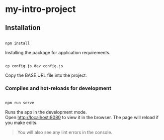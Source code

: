 
# my-intro-project

## Installation

```

npm install

```

Installing the package for application requirements.

```

cp config.js.dev config.js

```
Copy the BASE URL file into the project.
 
### Compiles and hot-reloads for development

```

npm run serve

```
Runs the app in the development mode.<br>
Open [http://localhost:8080](http://localhost:8080) to view it in the browser.
The page will reload if you make edits.<br>
>You will also see any lint errors in the console.